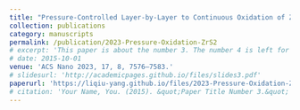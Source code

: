 ```yaml
---
title: "Pressure-Controlled Layer-by-Layer to Continuous Oxidation of ZrS2(001) Surface"
collection: publications
category: manuscripts
permalink: /publication/2023-Pressure-Oxidation-ZrS2
# excerpt: 'This paper is about the number 3. The number 4 is left for future work.'
# date: 2015-10-01
venue: 'ACS Nano 2023, 17, 8, 7576–7583.'
# slidesurl: 'http://academicpages.github.io/files/slides3.pdf'
paperurl: 'https://liqiu-yang.github.io/files/2023-Pressure-Oxidation-ZrS2.pdf'
# citation: 'Your Name, You. (2015). &quot;Paper Title Number 3.&quot; <i>Journal 1</i>. 1(3).'
---
```

